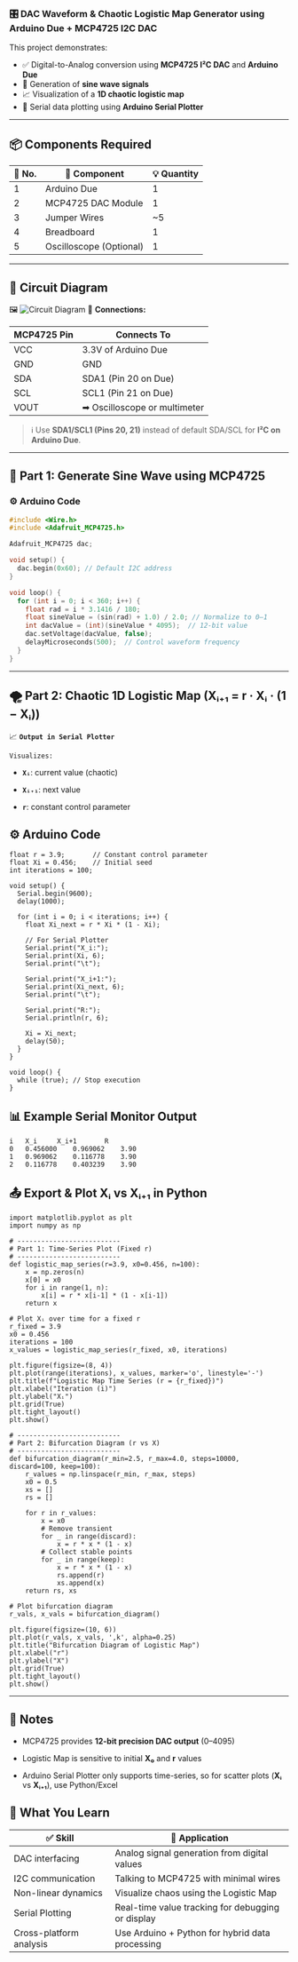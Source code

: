 ### 🎛️ DAC Waveform & Chaotic Logistic Map Generator using Arduino Due + MCP4725 I2C DAC

This project demonstrates:
- ✅ Digital-to-Analog conversion using **MCP4725 I²C DAC** and **Arduino Due**
- 🌊 Generation of **sine wave signals**
- 📈 Visualization of a **1D chaotic logistic map**
- 🔬 Serial data plotting using **Arduino Serial Plotter**

---

## 📦 Components Required

| 🔢 No. | 🧩 Component              | 💡 Quantity |
|-------|---------------------------|-------------|
| 1     | Arduino Due               | 1           |
| 2     | MCP4725 DAC Module        | 1           |
| 3     | Jumper Wires              | ~5          |
| 4     | Breadboard                | 1           |
| 5     | Oscilloscope (Optional)   | 1           |

---

## 🔌 Circuit Diagram

🖼️ ![Circuit Diagram](https://github.com/Arcade-With-Us/IoT-Projects/blob/main/Chaotic%20Random%20Number%20generator%20using%20microcontroller/ChatGPT%20Image%20Jun%2011%2C%202025%2C%2005_28_00%20PM.png) 
📌 **Connections:**

| MCP4725 Pin | Connects To          |
|-------------|----------------------|
| VCC         | 3.3V of Arduino Due  |
| GND         | GND                  |
| SDA         | SDA1 (Pin 20 on Due) |
| SCL         | SCL1 (Pin 21 on Due) |
| VOUT        | ➡ Oscilloscope or multimeter |

> ℹ️ Use **SDA1/SCL1 (Pins 20, 21)** instead of default SDA/SCL for **I²C on Arduino Due**.

---

## 🔁 Part 1: Generate Sine Wave using MCP4725

### ⚙️ Arduino Code

```cpp
#include <Wire.h>
#include <Adafruit_MCP4725.h>

Adafruit_MCP4725 dac;

void setup() {
  dac.begin(0x60); // Default I2C address
}

void loop() {
  for (int i = 0; i < 360; i++) {
    float rad = i * 3.1416 / 180;
    float sineValue = (sin(rad) + 1.0) / 2.0; // Normalize to 0–1
    int dacValue = (int)(sineValue * 4095);  // 12-bit value
    dac.setVoltage(dacValue, false);
    delayMicroseconds(500);  // Control waveform frequency
  }
}
```
---
## 🌪️ Part 2: Chaotic 1D Logistic Map (Xᵢ₊₁ = r · Xᵢ · (1 − Xᵢ))

📈 **`Output in Serial Plotter`**

`Visualizes:`

* **`Xᵢ`**: current value (chaotic)

* **`Xᵢ₊₁`**: next value

* **`r`**: constant control parameter

## ⚙️ Arduino Code
```
float r = 3.9;       // Constant control parameter
float Xi = 0.456;    // Initial seed
int iterations = 100;

void setup() {
  Serial.begin(9600);
  delay(1000);

  for (int i = 0; i < iterations; i++) {
    float Xi_next = r * Xi * (1 - Xi);

    // For Serial Plotter
    Serial.print("X_i:");
    Serial.print(Xi, 6);
    Serial.print("\t");

    Serial.print("X_i+1:");
    Serial.print(Xi_next, 6);
    Serial.print("\t");

    Serial.print("R:");
    Serial.println(r, 6);

    Xi = Xi_next;
    delay(50);
  }
}

void loop() {
  while (true); // Stop execution
}
```
## 📊 Example Serial Monitor Output
```
i	X_i		X_i+1		R
0	0.456000	0.969062	3.90
1	0.969062	0.116778	3.90
2	0.116778	0.403239	3.90
```
## 📤 Export & Plot Xᵢ vs Xᵢ₊₁ in Python
```
import matplotlib.pyplot as plt
import numpy as np

# --------------------------
# Part 1: Time-Series Plot (Fixed r)
# --------------------------
def logistic_map_series(r=3.9, x0=0.456, n=100):
    x = np.zeros(n)
    x[0] = x0
    for i in range(1, n):
        x[i] = r * x[i-1] * (1 - x[i-1])
    return x

# Plot Xᵢ over time for a fixed r
r_fixed = 3.9
x0 = 0.456
iterations = 100
x_values = logistic_map_series(r_fixed, x0, iterations)

plt.figure(figsize=(8, 4))
plt.plot(range(iterations), x_values, marker='o', linestyle='-')
plt.title(f"Logistic Map Time Series (r = {r_fixed})")
plt.xlabel("Iteration (i)")
plt.ylabel("Xᵢ")
plt.grid(True)
plt.tight_layout()
plt.show()

# --------------------------
# Part 2: Bifurcation Diagram (r vs X)
# --------------------------
def bifurcation_diagram(r_min=2.5, r_max=4.0, steps=10000, discard=100, keep=100):
    r_values = np.linspace(r_min, r_max, steps)
    x0 = 0.5
    xs = []
    rs = []

    for r in r_values:
        x = x0
        # Remove transient
        for _ in range(discard):
            x = r * x * (1 - x)
        # Collect stable points
        for _ in range(keep):
            x = r * x * (1 - x)
            rs.append(r)
            xs.append(x)
    return rs, xs

# Plot bifurcation diagram
r_vals, x_vals = bifurcation_diagram()

plt.figure(figsize=(10, 6))
plt.plot(r_vals, x_vals, ',k', alpha=0.25)
plt.title("Bifurcation Diagram of Logistic Map")
plt.xlabel("r")
plt.ylabel("X")
plt.grid(True)
plt.tight_layout()
plt.show()
```
---

## 📌 Notes
* MCP4725 provides **12-bit precision DAC output** (0–4095)

* Logistic Map is sensitive to initial **X₀** and **r** values

* Arduino Serial Plotter only supports time-series, so for scatter plots (**Xᵢ** vs **Xᵢ₊₁**), use Python/Excel

## 🧠 What You Learn

| ✅ Skill | 💬 Application          |
|-------------|----------------------|
| DAC interfacing | Analog signal generation from digital values |
| I2C communication| Talking to MCP4725 with minimal wires |
| Non-linear dynamics| Visualize chaos using the Logistic Map |
| Serial Plotting| Real-time value tracking for debugging or display |
| Cross-platform analysis| Use Arduino + Python for hybrid data processing |
